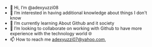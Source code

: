 - 👋 Hi, I’m @adexyuzzi08
- 👀 I’m interested in having additional knowledge about things I don't know  
- 🌱 I’m currently learning About Github and it society 
- 💞️ I’m looking to collaborate on working with Github to have more experience with the technology world 🌐
- 📫 How to reach me adexyuzzi07@yahoo.com,

<!---
adexyuzzi08/adexyuzzi08 is a ✨ special ✨ repository because its `README.md` (this file) appears on your GitHub profile.
You can click the Preview link to take a look at your changes.
--->
